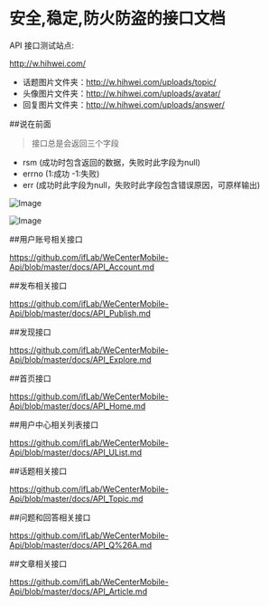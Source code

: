 安全,稳定,防火防盗的接口文档
==============

API 接口测试站点:

http://w.hihwei.com/

- 话题图片文件夹：http://w.hihwei.com/uploads/topic/
- 头像图片文件夹：http://w.hihwei.com/uploads/avatar/
- 回复图片文件夹：http://w.hihwei.com/uploads/answer/

##说在前面
> 接口总是会返回三个字段

- rsm (成功时包含返回的数据，失败时此字段为null)
- errno (1:成功 -1:失败)
- err (成功时此字段为null，失败时此字段包含错误原因，可原样输出)

![Image](https://raw.githubusercontent.com/ifLab/WeCenterMobile-Api/master/docs/img/success.png)

![Image](https://raw.githubusercontent.com/ifLab/WeCenterMobile-Api/master/docs/img/error.png)


##用户账号相关接口

https://github.com/ifLab/WeCenterMobile-Api/blob/master/docs/API_Account.md

##发布相关接口

https://github.com/ifLab/WeCenterMobile-Api/blob/master/docs/API_Publish.md

##发现接口

https://github.com/ifLab/WeCenterMobile-Api/blob/master/docs/API_Explore.md

##首页接口

https://github.com/ifLab/WeCenterMobile-Api/blob/master/docs/API_Home.md

##用户中心相关列表接口

https://github.com/ifLab/WeCenterMobile-Api/blob/master/docs/API_UList.md

##话题相关接口

https://github.com/ifLab/WeCenterMobile-Api/blob/master/docs/API_Topic.md

##问题和回答相关接口

https://github.com/ifLab/WeCenterMobile-Api/blob/master/docs/API_Q%26A.md

##文章相关接口

https://github.com/ifLab/WeCenterMobile-Api/blob/master/docs/API_Article.md




